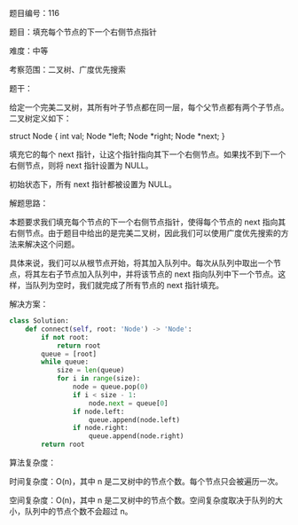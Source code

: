 题目编号：116

题目：填充每个节点的下一个右侧节点指针

难度：中等

考察范围：二叉树、广度优先搜索

题干：

给定一个完美二叉树，其所有叶子节点都在同一层，每个父节点都有两个子节点。二叉树定义如下：

struct Node {
  int val;
  Node *left;
  Node *right;
  Node *next;
}

填充它的每个 next 指针，让这个指针指向其下一个右侧节点。如果找不到下一个右侧节点，则将 next 指针设置为 NULL。

初始状态下，所有 next 指针都被设置为 NULL。

解题思路：

本题要求我们填充每个节点的下一个右侧节点指针，使得每个节点的 next 指向其右侧节点。由于题目中给出的是完美二叉树，因此我们可以使用广度优先搜索的方法来解决这个问题。

具体来说，我们可以从根节点开始，将其加入队列中。每次从队列中取出一个节点，将其左右子节点加入队列中，并将该节点的 next 指向队列中下一个节点。这样，当队列为空时，我们就完成了所有节点的 next 指针填充。

解决方案：

```python
class Solution:
    def connect(self, root: 'Node') -> 'Node':
        if not root:
            return root
        queue = [root]
        while queue:
            size = len(queue)
            for i in range(size):
                node = queue.pop(0)
                if i < size - 1:
                    node.next = queue[0]
                if node.left:
                    queue.append(node.left)
                if node.right:
                    queue.append(node.right)
        return root
```

算法复杂度：

时间复杂度：O(n)，其中 n 是二叉树中的节点个数。每个节点只会被遍历一次。

空间复杂度：O(n)，其中 n 是二叉树中的节点个数。空间复杂度取决于队列的大小，队列中的节点个数不会超过 n。